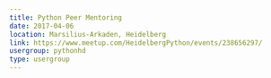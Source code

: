 ```yaml
---
title: Python Peer Mentoring
date: 2017-04-06
location: Marsilius-Arkaden, Heidelberg
link: https://www.meetup.com/HeidelbergPython/events/238656297/
usergroup: pythonhd
type: usergroup
---
```


